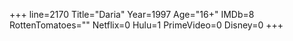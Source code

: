 +++
line=2170
Title="Daria"
Year=1997
Age="16+"
IMDb=8
RottenTomatoes=""
Netflix=0
Hulu=1
PrimeVideo=0
Disney=0
+++

